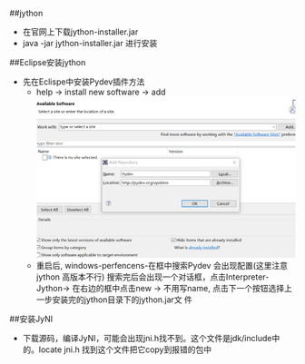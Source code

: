 ##jython
* 在官网上下载jython-installer.jar
* java -jar jython-installer.jar 进行安装

##Eclipse安装jython
* 先在Eclispe中安装Pydev插件方法
  * help -> install new software -> add 
   ![iamge](jython.png)
  * 重启后, windows-perfencens-在框中搜索Pydev 会出现配置(这里注意jython 高版本不行)
   搜索完后会出现一个对话框，点击Interpreter-Jython-> 在右边的框中点击new -> 不用写name, 点击下一个按钮选择上一步安装完的jython目录下的jython.jar文  件
   
##安装JyNI
* 下载源码，编译JyNI，可能会出现jni.h找不到。这个文件是jdk/include中的。locate jni.h 找到这个文件把它copy到报错的包中

   
  
  
  
